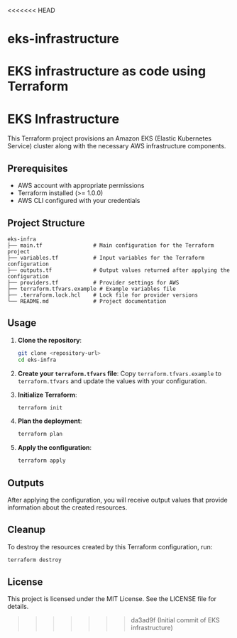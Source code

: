 <<<<<<< HEAD
# eks-infrastructure
EKS infrastructure as code using Terraform
=======
# EKS Infrastructure

This Terraform project provisions an Amazon EKS (Elastic Kubernetes Service) cluster along with the necessary AWS infrastructure components.

## Prerequisites

- AWS account with appropriate permissions
- Terraform installed (>= 1.0.0)
- AWS CLI configured with your credentials

## Project Structure

```
eks-infra
├── main.tf                # Main configuration for the Terraform project
├── variables.tf           # Input variables for the Terraform configuration
├── outputs.tf             # Output values returned after applying the configuration
├── providers.tf           # Provider settings for AWS
├── terraform.tfvars.example # Example variables file
├── .terraform.lock.hcl    # Lock file for provider versions
└── README.md              # Project documentation
```

## Usage

1. **Clone the repository**:
   ```bash
   git clone <repository-url>
   cd eks-infra
   ```

2. **Create your `terraform.tfvars` file**:
   Copy `terraform.tfvars.example` to `terraform.tfvars` and update the values with your configuration.

3. **Initialize Terraform**:
   ```bash
   terraform init
   ```

4. **Plan the deployment**:
   ```bash
   terraform plan
   ```

5. **Apply the configuration**:
   ```bash
   terraform apply
   ```

## Outputs

After applying the configuration, you will receive output values that provide information about the created resources.

## Cleanup

To destroy the resources created by this Terraform configuration, run:
```bash
terraform destroy
```

## License

This project is licensed under the MIT License. See the LICENSE file for details.
>>>>>>> da3ad9f (Initial commit of EKS infrastructure)
